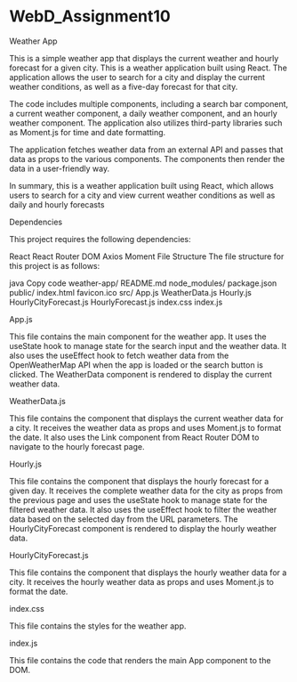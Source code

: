 # WebD_Assignment10

Weather App

This is a simple weather app that displays the current weather and hourly forecast for a given city.
This is a weather application built using React. The application allows the user to search for a city and display the current weather conditions, as well as a five-day forecast for that city.

The code includes multiple components, including a search bar component, a current weather component, a daily weather component, and an hourly weather component. The application also utilizes third-party libraries such as Moment.js for time and date formatting.

The application fetches weather data from an external API and passes that data as props to the various components. The components then render the data in a user-friendly way.

In summary, this is a weather application built using React, which allows users to search for a city and view current weather conditions as well as daily and hourly forecasts

Dependencies

This project requires the following dependencies:

React
React Router DOM
Axios
Moment
File Structure
The file structure for this project is as follows:

java
Copy code
weather-app/
  README.md
  node_modules/
  package.json
  public/
    index.html
    favicon.ico
  src/
    App.js
    WeatherData.js
    Hourly.js
    HourlyCityForecast.js
    HourlyForecast.js
    index.css
    index.js

App.js

This file contains the main component for the weather app. It uses the useState hook to manage state for the search input and the weather data. It also uses the useEffect hook to fetch weather data from the OpenWeatherMap API when the app is loaded or the search button is clicked. The WeatherData component is rendered to display the current weather data.

WeatherData.js

This file contains the component that displays the current weather data for a city. It receives the weather data as props and uses Moment.js to format the date. It also uses the Link component from React Router DOM to navigate to the hourly forecast page.

Hourly.js

This file contains the component that displays the hourly forecast for a given day. It receives the complete weather data for the city as props from the previous page and uses the useState hook to manage state for the filtered weather data. It also uses the useEffect hook to filter the weather data based on the selected day from the URL parameters. The HourlyCityForecast component is rendered to display the hourly weather data.

HourlyCityForecast.js

This file contains the component that displays the hourly weather data for a city. It receives the hourly weather data as props and uses Moment.js to format the date.

index.css

This file contains the styles for the weather app.

index.js

This file contains the code that renders the main App component to the DOM.